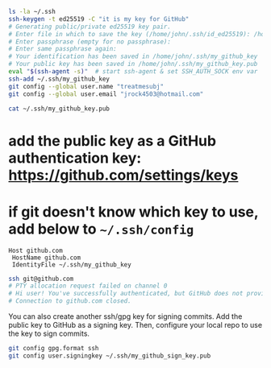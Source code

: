 ```bash
ls -la ~/.ssh
ssh-keygen -t ed25519 -C "it is my key for GitHub"
# Generating public/private ed25519 key pair.
# Enter file in which to save the key (/home/john/.ssh/id_ed25519): /home/john/.ssh/my_github_key
# Enter passphrase (empty for no passphrase):
# Enter same passphrase again:
# Your identification has been saved in /home/john/.ssh/my_github_key
# Your public key has been saved in /home/john/.ssh/my_github_key.pub
eval "$(ssh-agent -s)"  # start ssh-agent & set SSH_AUTH_SOCK env var
ssh-add ~/.ssh/my_github_key
git config --global user.name "treatmesubj"
git config --global user.email "jrock4503@hotmail.com"

cat ~/.ssh/my_github_key.pub
```

# add the public key as a GitHub authentication key: https://github.com/settings/keys

# if git doesn't know which key to use, add below to `~/.ssh/config`
```
Host github.com
 HostName github.com
 IdentityFile ~/.ssh/my_github_key
```

```bash
ssh git@github.com
# PTY allocation request failed on channel 0
# Hi user! You've successfully authenticated, but GitHub does not provide shell access.
# Connection to github.com closed.
```

You can also create another ssh/gpg key for signing commits.
Add the public key to GitHub as a signing key.
Then, configure your local repo to use the key to sign commits.
```bash
git config gpg.format ssh
git config user.signingkey ~/.ssh/my_github_sign_key.pub
```
